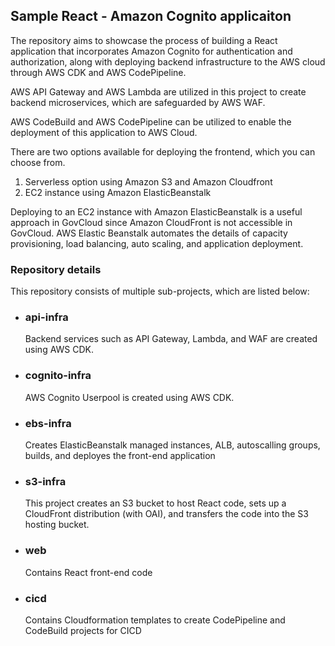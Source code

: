 ## Sample React - Amazon Cognito applicaiton

The repository aims to showcase the process of building a React application that incorporates Amazon Cognito for authentication and authorization, along with deploying backend infrastructure to the AWS cloud through AWS CDK and AWS CodePipeline.

AWS API Gateway and AWS Lambda are utilized in this project to create backend microservices, which are safeguarded by AWS WAF.

AWS CodeBuild and AWS CodePipeline can be utilized to enable the deployment of this application to AWS Cloud.

There are two options available for deploying the frontend, which you can choose from.
1. Serverless option using Amazon S3 and Amazon Cloudfront 
2. EC2 instance using Amazon ElasticBeanstalk 

Deploying to an EC2 instance with Amazon ElasticBeanstalk is a useful approach in GovCloud since Amazon CloudFront is not accessible in GovCloud.
AWS Elastic Beanstalk automates the details of capacity provisioning, load balancing, auto scaling, and application deployment.

### Repository details
This repository consists of multiple sub-projects, which are listed below:

* ### api-infra
    Backend services such as API Gateway, Lambda, and WAF are created using AWS CDK.

* ### cognito-infra
    AWS Cognito Userpool is created using AWS CDK.

* ### ebs-infra
    Creates ElasticBeanstalk managed instances, ALB, autoscalling groups, builds, and deployes the front-end application

* ### s3-infra
    This project creates an S3 bucket to host React code, sets up a CloudFront distribution (with OAI), and transfers the code into the S3 hosting bucket.

* ### web
    Contains React front-end code

* ### cicd
    Contains Cloudformation templates to create CodePipeline and CodeBuild projects for CICD
